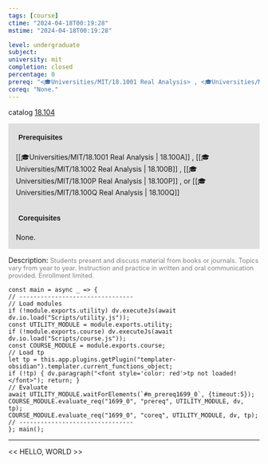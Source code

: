 ```yaml
---
tags: [course]
ctime: "2024-04-18T00:19:28"
mstime: "2024-04-18T00:19:28"

level: undergraduate
subject: 
university: mit
completion: closed
percentage: 0
prereq: "<🎓Universities/MIT/18.1001 Real Analysis> , <🎓Universities/MIT/18.1002 Real Analysis> , <🎓Universities/MIT/18.100P Real Analysis> , or <🎓Universities/MIT/18.100Q Real Analysis>"
coreq: "None."
---
```


catalog [18.104](http://student.mit.edu/catalog/m18a.html#18.104)

<span style="display: block; padding: 15px; background-color: rgb(100, 100, 100, 0.2);"><font id="m_prereq1699_0" style="display: block; font-family: Arial, sans-serif; font-weight: bold; padding: 5px">Prerequisites</font><br><span id="prereq1699_0">[[🎓Universities/MIT/18.1001 Real Analysis | 18.100A]] , [[🎓Universities/MIT/18.1002 Real Analysis | 18.100B]] , [[🎓Universities/MIT/18.100P Real Analysis | 18.100P]] , or [[🎓Universities/MIT/18.100Q Real Analysis | 18.100Q]]</span></span>
<span style="display: block; padding: 15px; background-color: rgb(100, 100, 100, 0.2);"><font id="m_coreq1699_0" style="display: block; font-family: Arial, sans-serif; font-weight: bold; padding: 5px">Corequisites</font><br><span id="coreq1699_0">None.</span></span>

<font style="">Description:</font>
<font style="color: grey; font-size: 0.8rem;">Students present and discuss material from books or journals. Topics vary from year to year. Instruction and practice in written and oral communication provided. Enrollment limited.</font>

```dataviewjs
const main = async _ => {
// --------------------------------
// Load modules
if (!module.exports.utility) dv.executeJs(await dv.io.load("Scripts/utility.js"));
const UTILITY_MODULE = module.exports.utility;
if (!module.exports.course) dv.executeJs(await dv.io.load("Scripts/course.js"));
const COURSE_MODULE = module.exports.course;
// Load tp
let tp = this.app.plugins.getPlugin("templater-obsidian").templater.current_functions_object;
if (!tp) { dv.paragraph("<font style='color: red'>tp not loaded!</font>"); return; }
// Evaluate
await UTILITY_MODULE.waitForElements(`#m_prereq1699_0`, {timeout:5});
COURSE_MODULE.evaluate_req("1699_0", "prereq", UTILITY_MODULE, dv, tp);
COURSE_MODULE.evaluate_req("1699_0", "coreq", UTILITY_MODULE, dv, tp);
// --------------------------------
}; main();
```

---

<< HELLO, WORLD >>
